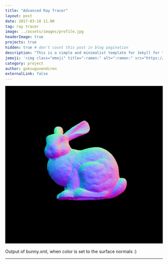 ```yaml
---
title: "Advanced Ray Tracer"
layout: post
date: 2017-03-10 11.00
tag: ray tracer
image: ../assets/images/profile.jpg
headerImage: true
projects: true
hidden: true # don't count this post in blog pagination
description: "This is a simple and minimalist template for Jekyll for those who likes to eat noodles."
jemoji: '<img class="emoji" title=":ramen:" alt=":ramen:" src="https://assets.github.com/images/icons/emoji/unicode/1f35c.png" height="20" width="20" align="absmiddle">'
category: project
author: goksuguvendiren
externalLink: false
---
```



![Normals](../assets/images/bunny_normals.png)

Output of bunny.xml, when color is set to the surface normals :)

---
